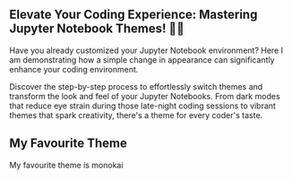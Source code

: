 ## Elevate Your Coding Experience: Mastering Jupyter Notebook Themes! 🌈✨
 
Have you already customized your Jupyter Notebook environment?
Here I am demonstrating how a simple change in appearance can significantly enhance your coding environment.

Discover the step-by-step process to effortlessly switch themes and transform the look and feel of your Jupyter Notebooks. 
From dark modes that reduce eye strain during those late-night coding sessions to vibrant themes that spark creativity, there's a theme for every coder's taste.

## My Favourite Theme
My favourite theme is monokai
